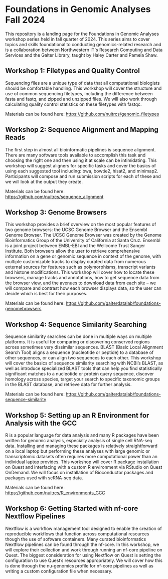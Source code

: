 # Foundations in Genomic Analyses Fall 2024
This repository is a landing page for the Foundations in Genomic Analyses workshop series held in fall quarter of 2024. This series aims to cover topics and skills foundational to conducting genomics-related research and is a collaboration between Northwestern IT's Research Computing and Data Services and the Galter Library, taught by Haley Carter and Pamela Shaw. 

## Workshop 1: Filetypes and Quality Control 

Sequencing files are a unique type of data that all computational biologists should be comfortable handling. This workshop will cover the structure and use of common sequencing filetypes, including the difference between fasta and fastq, and zipped and unzipped files. We will also work through calculating quality control statistics on these filetypes with fastqc.

Materials can be found here: https://github.com/nuitrcs/genomic_filetypes

## Workshop 2: Sequence Alignment and Mapping Reads

The first step in almost all bioinformatic pipelines is sequence alignment. There are many software tools available to accomplish this task and choosing the right one and then using it at scale can be intimidating. This workshop will suggest aligners for specific tasks and cover the basics of using each suggested tool including: bwa, bowtie2, hisat2, and minimap2. Participants will compose and run submission scripts for each of these and we will look at the output they create. 

Materials can be found here: https://github.com/nuitrcs/sequence_alignment

## Workshop 3: Genome Browsers

This workshop provides a brief overview on the most popular features of two genome browsers: the UCSC Genome Browser and the Ensembl Genome Browser. The UCSC Genome Browser was created by the Genome Bioinformatics Group of the University of California at Santa Cruz. Ensembl  is a joint project between EMBL-EBI and the Wellcome Trust Sanger Institute. Both browsers allow the user to retrieve comprehensive information on a gene or genomic sequence in context of the genome, with multiple customizable tracks to display curated data from numerous external sources for features such as polymorphisms, transcript variants and histone modifications. This workshop will cover how to locate these browsers, manage tracks and annotations, how to get sequence data from the browser view, and the avenues to download data from each site – we will compare and contrast how each browser displays data, so the user can decide which is best for their purposes.  

Materials can be found here: https://github.com/galterdatalab/foundations-genomebrowsers

## Workshop 4: Sequence Similarity Searching

Sequence similarity searches can be done in multiple ways on multiple platforms.  It is useful for comparing or discovering conserved regions across sometimes very dissimilar sequences. BLAST (Basic Local Alignment Search Tool) aligns a sequence (nucleotide or peptide) to a database of other sequences, or can align two sequences to each other.  This workshop will cover the basics of sequence similarity searching with NCBI’s BLAST, as well as introduce specialized BLAST tools that can help you find statistically significant matches to a nucleotide or protein query sequence, discover homology across species, target your search to specific taxonomic groups in the BLAST database, and retrieve data for further analysis.

Materials can be found here: https://github.com/galterdatalab/foundations-sequence-similarity

## Workshop 5: Setting up an R Environment for Analysis with the GCC

R is a popular language for data analysis and many R packages have been written for genomic analysis, especially analysis of single cell RNA-seq data. Installing and managing these packages is relatively straightforward on a local laptop but performing these analyses with large genomic or transcriptomic datasets often requires more computational power than an individual laptop provides. This workshop will cover R package installation on Quest and interfacing with a custom R environment via RStudio on Quest OnDemand. We will focus on installation of Bioconductor packages and packages used with scRNA-seq data. 

Materials can be found here: https://github.com/nuitrcs/R_environments_GCC

## Workshop 6: Getting Started with nf-core Nextflow Pipelines

Nextflow is a workflow management tool designed to enable the creation of reproducible workflows that function across computational resources though the use of software containers. Many curated bioinformatics Nextflow pipelines can be found through the nf-core. In this workshop, we will explore their collection and work through running an nf-core pipeline on Quest. The biggest consideration for using Nextflow on Quest is setting the configuration to use Quest’s resources appropriately. We will cover how this is done through the nu-genomics profile for nf-core pipelines as well as writing a custom configuration file when necessary.
